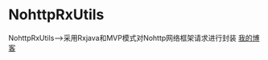 # NohttpRxUtils
NohttpRxUtils-->采用Rxjava和MVP模式对Nohttp网络框架请求进行封装
[我的博客](http://www.jianshu.com/p/61d3eaecc7ca) 
